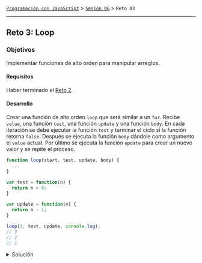 [`Programación con JavaScript`](../../Readme.md) > [`Sesión 06`](../Readme.md) > `Reto 03`

---

## Reto 3: Loop

### Objetivos

Implementar funciones de alto orden para manipular arreglos.

#### Requisitos

Haber terminado el [Reto 2](../Reto-02/Readme.md).

#### Desarrollo

Crear una función de alto orden `loop` que será similar a un `for`. Recibe `value`, una función `test`, una función `update` y una función `body`. En cada iteración se debe ejecutar la función `test` y terminar el ciclo si la función retorna `false`. Después se ejecuta la función `body` dándole como argumento el `value` actual. Por último se ejecuta la función `update` para crear un nuevo valor y se repite el proceso.

```javascript
function loop(start, test, update, body) {
  ...
}

var test = function(n) {
  return n > 0;
}

var update = function(n) {
  return n - 1;
}

loop(3, test, update, console.log);
// 3
// 2
// 1
```

<details>
  <summary>Solución</summary>

```javascript
function loop(start, test, update, body) {
  for (var value = start; test(value); value = update(value)) {
    body(value);
  }
}
```

</details>
